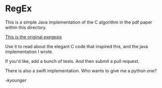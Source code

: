 # RegEx 

This is a simple Java implementation of the C algorithm in the
pdf paper within this directory.

[This is the original exegesis](https://www.cs.princeton.edu/courses/archive/spr09/cos333/beautiful.html)

Use it to read about the elegant C code that inspired this, and the 
java implementation I wrote.

If you'd like, add a bunch of tests. And then submit a pull request.

There is also a swift implementation. Who wants to give me a python one?

_-kyounger_
